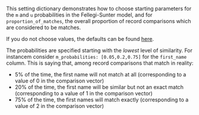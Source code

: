 This setting dictionary demonstrates how to choose starting parameters for the `m` and `u` probabilities in the Fellegi-Sunter model, and for `proportion_of_matches`, the overall proportion of record comparisons which are considered to be matches.

If you do not choose values, the defaults can be found [here](https://github.com/moj-analytical-services/splink/blob/d1125df09def0c9c9b41adc2d4fc98e94fdf8aa0/splink/settings.py#L108).

The probabilities are specified starting with the _lowest_ level of similarity.  For instancem consider `m_probabilities: [0.05,0.2,0.75]` for the `first_name` column. This is saying that, among record comparisons that match in reality:
- 5% of the time, the first name will not match at all (corresponding to a value of 0 in the comparison vector)
- 20% of the time, the first name will be similar but not an exact match (corresponding to a value of 1 in the comparison vector)
- 75% of the time, the first names will match exactly  (corresponding to a value of 2 in the comparison vector)
